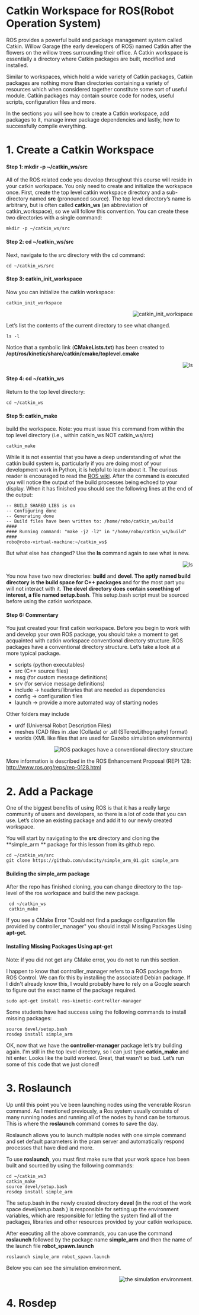 # Catkin Workspace for ROS(Robot Operation System)

ROS provides a powerful build and package management system called Catkin. Willow Garage (the early developers of ROS) named Catkin after the flowers on the willow trees surrounding their office. A Catkin workspace is essentially a directory where Catkin packages are built, modified and installed.

Similar to workspaces, which hold a wide variety of Catkin packages, Catkin packages are nothing more than directories containing a variety of resources which when considered together constitute some sort of useful module. Catkin packages may contain source code for nodes, useful scripts, configuration files and more.

In the sections you will see how to create a Catkin workspace, add packages to it, manage inner package dependencies and lastly, how to successfully compile everything.

# 1. Create a Catkin Workspace

#### Step 1: mkdir -p  ~/catkin_ws/src

All of the ROS related code you develop throughout this course will reside in your catkin workspace. You only need to create and initialize the workspace once.  First, create the top level catkin workspace directory and a sub-directory named **src** (pronounced source). The top level directory’s name is arbitrary, but is often called **catkin_ws** (an abbreviation of catkin_workspace), so we will follow this convention. You can create these two directories with a single command: 

	mkdir -p ~/catkin_ws/src

#### Step 2: cd ~/catkin_ws/src

Next, navigate to the src directory with the cd command:

	cd ~/catkin_ws/src

#### Step 3: catkin_init_workspace

Now you can initialize the catkin workspace:

	catkin_init_workspace

<p align="right">
<img src="./img/1.png" alt="catkin_init_workspace" />
<p align="right">

Let’s list the contents of the current directory to see what changed.

	ls -l
Notice that a symbolic link (**CMakeLists.txt**) has been created to **/opt/ros/kinetic/share/catkin/cmake/toplevel.cmake**

<p align="right">
<img src="./img/2.png" alt="ls" />
<p align="right">
	
#### Step 4: cd ~/catkin_ws
Return to the top level directory:

	cd ~/catkin_ws

#### Step 5: catkin_make
build the workspace.
Note: you must issue this command from within the top level directory (i.e., within catkin_ws NOT catkin_ws/src)

	catkin_make

While it is not essential that you have a deep understanding of what the catkin build system is, particularly if you are doing most of your development work in Python, it is helpful to learn about it. The curious reader is encouraged to read the [ROS wiki](http://wiki.ros.org/catkin/conceptual_overview). After the command is executed you will notice the output of the build processes being echoed to your display. When it has finished you should see the following lines at the end of the output:

	-- BUILD_SHARED_LIBS is on
	-- Configuring done
	-- Generating done
	-- Build files have been written to: /home/robo/catkin_ws/build
	####
	#### Running command: "make -j2 -l2" in "/home/robo/catkin_ws/build"
	####
	robo@robo-virtual-machine:~/catkin_ws$

But what else has changed? Use the **ls** command again to see what is new.

<p align="right">
<img src="./img/3.png" alt="ls" />
<p align="right">
	
You now have two new directories: **build** and **devel**. **The aptly named build directory is the build space for C++ packages** and for the most part you will not interact with it. **The devel directory does contain something of interest, a file named setup.bash**. This setup.bash script must be sourced before using the catkin workspace. 

#### Step 6: Commentary

You just created your first catkin workspace. Before you begin to work with and develop your own ROS package, you should take a moment to get acquainted with catkin workspace conventional directory structure.
ROS packages have a conventional directory structure. Let’s take a look at a more typical package. 
* scripts (python executables)
* src (C++ source files)
* msg (for custom message definitions)
* srv (for service message definitions)
* include -> headers/libraries that are needed as dependencies
* config -> configuration files
* launch -> provide a more automated way of starting nodes

Other folders may include

* urdf (Universal Robot Description Files)
* meshes (CAD files in .dae (Collada) or .stl (STereoLithography) format)
* worlds (XML like files that are used for Gazebo simulation environments)

 <p align="right">
<img src="./img/4.png" alt="ROS packages have a conventional directory structure" />
<p align="right">
	
More information is described in the ROS Enhancement Proposal (REP) 128: http://www.ros.org/reps/rep-0128.html

# 2. Add a Package

One of the biggest benefits of using ROS is that it has a really large community of users and developers, so there is a lot of code that you can use.  Let’s clone an existing package and add it to our newly created workspace.

You will start by navigating to the **src** directory and cloning the **simple_arm ** package for this lesson from its github repo.

	cd ~/catkin_ws/src
	git clone https://github.com/udacity/simple_arm_01.git simple_arm

#### Building the simple_arm package

After the repo has finished cloning, you can change directory to the top-level of the ros workspace and build the new package.

	 cd ~/catkin_ws
	 catkin_make
	 
If you  see a CMake Error "Could not find a package configuration file provided by controller_manager" you should install Missing Packages Using **apt-get**.

#### Installing Missing Packages Using apt-get 
Note: if you did not get any  CMake error, you do not to run this section. 

I happen to know that controller_manager refers to a ROS package from ROS Control. We can fix this by installing the associated Debian package. If I didn't already know this, I would probably have to rely on a Google search to figure out the exact name of the package required.

	sudo apt-get install ros-kinetic-controller-manager
	
Some students have had success using the following commands to install missing packages:

	source devel/setup.bash 
	rosdep install simple_arm
	
OK, now that we have the **controller-manager** package let’s try building again. I'm still in the top level directory, so I can just type **catkin_make** and hit enter. Looks like the build worked. Great, that wasn't so bad. Let’s run some of this code that we just cloned!


# 3. Roslaunch

Up until this point you've been launching nodes using the venerable Rosrun command. As I mentioned previously, a Ros system usually consists of many running nodes and running all of the nodes by hand can be torturous. This is where the **roslaunch** command comes to save the day.

Roslaunch allows you to launch multiple nodes with one simple command and set default parameters in the pram server and automatically respond processes that have died and more.

To use **roslaunch**, you must first make sure that your work space has been built and sourced by using the following commands:

	cd ~/catkin_ws3
	catkin_make
 	source devel/setup.bash 
	rosdep install simple_arm
	
The setup.bash in the newly created directory **devel** (in the root of the work space devel/setup.bash ) is responsible for setting up the environment variables, which are responsible for letting the system find all of the packages, libraries and other resources provided by your catkin workspace.

After executing all the above commands, you can use the command **roslaunch** followed by the package name **simple_arm** and then the name of the launch file **robot_spawn.launch**

	roslaunch simple_arm robot_spawn.launch
	
Below you can see the simulation environment.

 <p align="right">
<img src="./img/5.png" alt="the simulation environment." />
<p align="right">
	
# 4. Rosdep

